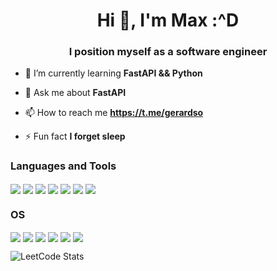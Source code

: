 <h1 align="center">Hi 👋, I'm Max :^D</h1>
<h3 align="center">I position myself as a software engineer</h3>

- 🌱 I’m currently learning **FastAPI && Python**

- 💬 Ask me about **FastAPI**

- 📫 How to reach me **https://t.me/gerardso**

<!-- - 📄 Know about my experiences <in progress> -->

- ⚡ Fun fact **I forget sleep**

<h3 align="left">Languages and Tools</h3>
<p align="left">
<img align="center" src="https://img.shields.io/badge/-LeetCode-FFA116?style=for-the-badge&logo=LeetCode&logoColor=black"/>
<img align="center" src="https://img.shields.io/badge/rabbitmq-%23FF6600.svg?&style=for-the-badge&logo=rabbitmq&logoColor=white"/>
  <img align="center" src="https://img.shields.io/badge/redis-%23DD0031.svg?&style=for-the-badge&logo=redis&logoColor=white"/>
  
<img align="center" src="https://img.shields.io/badge/PostgreSQL-316192?style=for-the-badge&logo=postgresql&logoColor=white"/>
  
  <img align="center" src="https://img.shields.io/badge/Jira-0052CC?style=for-the-badge&logo=Jira&logoColor=white"/>
  
<img align="center" src="https://img.shields.io/badge/Python-14354C?style=for-the-badge&logo=python&logoColor=white"/>
  <img align="center" src="https://img.shields.io/badge/PyCharm-000000.svg?&style=for-the-badge&logo=PyCharm&logoColor=white"/>  
</p>


<h3 align="left">OS</h3>
<p align="left">
<img align="center" src="https://img.shields.io/badge/Steam-000000?style=for-the-badge&logo=steam&logoColor=white"/>
<img align="center" src="https://img.shields.io/badge/Arch_Linux-1793D1?style=for-the-badge&logo=arch-linux&logoColor=white"/>
  <img align="center" src="https://img.shields.io/badge/Duolingo-58CC02?style=for-the-badge&logo=Duolingo&logoColor=white"/>
  <img align="center" src="https://img.shields.io/badge/VIM-%2311AB00.svg?&style=for-the-badge&logo=vim&logoColor=white"/>
  <img align="center" src="https://img.shields.io/badge/Firefox_Browser-FF7139?style=for-the-badge&logo=Firefox-Browser&logoColor=white"/>
  
  <img align="center" src="https://img.shields.io/badge/Hyper-000000?style=for-the-badge&logo=hyper&logoColor=white"/>
</p>

![LeetCode Stats](https://leetcard.jacoblin.cool/kohiru?theme=dark&font=Rubik)
